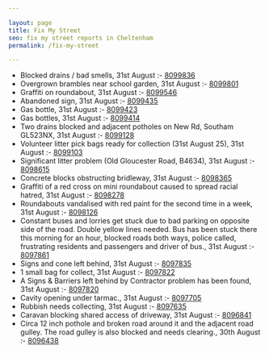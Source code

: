 ```yaml
---

layout: page
title: Fix My Street
seo: fix my street reports in Cheltenham
permalink: /fix-my-street

---
```


<!-- fix_marker starts -->

- Blocked drains / bad smells, 31st August :- [8099836](https://www.fixmystreet.com/report/8099836)
- Overgrown brambles near school garden, 31st August :- [8099801](https://www.fixmystreet.com/report/8099801)
- Graffiti on roundabout, 31st August :- [8099546](https://www.fixmystreet.com/report/8099546)
- Abandoned sign, 31st August :- [8099435](https://www.fixmystreet.com/report/8099435)
- Gas bottle, 31st August :- [8099423](https://www.fixmystreet.com/report/8099423)
- Gas bottles, 31st August :- [8099414](https://www.fixmystreet.com/report/8099414)
- Two drains blocked and adjacent potholes on New Rd, Southam GL523NX, 31st August :- [8099128](https://www.fixmystreet.com/report/8099128)
- Volunteer litter pick bags ready for collection (31st August 25), 31st August :- [8099103](https://www.fixmystreet.com/report/8099103)
- Significant litter problem (Old Gloucester Road, B4634), 31st August :- [8098615](https://www.fixmystreet.com/report/8098615)
- Concrete blocks obstructing bridleway, 31st August :- [8098365](https://www.fixmystreet.com/report/8098365)
- Graffiti of a red cross on mini roundabout caused to spread racial hatred, 31st August :- [8098278](https://www.fixmystreet.com/report/8098278)
- Roundabouts vandalised with red paint for the second time in a week, 31st August :- [8098126](https://www.fixmystreet.com/report/8098126)
- Constant buses and lorries get stuck due to bad parking on opposite side of the road. Double yellow lines needed. Bus has been stuck there this morning for an hour, blocked roads both ways, police called, frustrating residents and passengers and driver of bus., 31st August :- [8097861](https://www.fixmystreet.com/report/8097861)
- Signs and cone left behind, 31st August :- [8097835](https://www.fixmystreet.com/report/8097835)
- 1 small bag for collect, 31st August :- [8097822](https://www.fixmystreet.com/report/8097822)
- A Signs & Barriers left behind by Contractor problem has been found, 31st August :- [8097820](https://www.fixmystreet.com/report/8097820)
- Cavity opening under tarmac., 31st August :- [8097705](https://www.fixmystreet.com/report/8097705)
- Rubbish needs collecting, 31st August :- [8097635](https://www.fixmystreet.com/report/8097635)
- Caravan blocking shared access of driveway, 31st August :- [8096841](https://www.fixmystreet.com/report/8096841)
- Circa 12 inch pothole and broken road around it and the adjacent road gulley. The road gulley is also blocked and needs clearing., 30th August :- [8096438](https://www.fixmystreet.com/report/8096438)

<!-- fix_marker ends -->